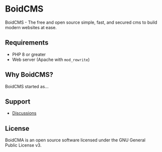 # BoidCMS
BoidCMS - The free and open source simple, fast, and secured cms to build modern websites at ease.


## Requirements
 - PHP 8 or greater
 - Web server (Apache with `mod_rewrite`)


## Why BoidCMS?
BoidCMS started as...

## Support
 - [Discussions](https://github.com/BoidCMS/discussions)


## License
BoidCMA is an open source software licensed under the GNU General Public License v3.
